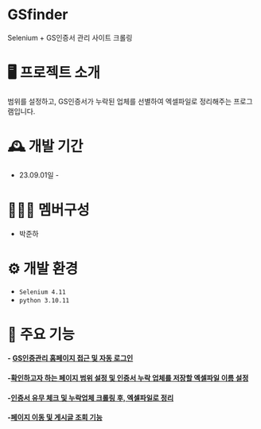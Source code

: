 # GSfinder
Selenium + GS인증서 관리 사이트 크롤링


 # 🖥️ 프로젝트 소개
범위를 설정하고, GS인증서가 누락된 업체를 선별하여 엑셀파일로 정리해주는 프로그램입니다. 
<br>

# 🕰️ 개발 기간
* 23.09.01일 - 

# 🧑‍🤝‍🧑 멤버구성
 - 박준하

# ⚙️ 개발 환경
- `Selenium 4.11`
- `python 3.10.11`

# 📌 주요 기능
#### - [GS인증관리 홈페이지 접근 및 자동 로그인](https://github.com/pjun97/gsfinder/wiki/GS%ED%8E%98%EC%9D%B4%EC%A7%80-%EC%A0%91%EA%B7%BC-%EB%B0%8F-%EC%9E%90%EB%8F%99%EB%A1%9C%EA%B7%B8%EC%9D%B8) 


#### -[확인하고자 하는 페이지 범위 설정 및 인증서 누락 업체를 저장할 엑셀파일 이름 설정](https://github.com/pjun97/gsfinder/wiki/%ED%99%95%EC%9D%B8%ED%95%98%EA%B3%A0%EC%9E%90-%ED%95%98%EB%8A%94-%ED%8E%98%EC%9D%B4%EC%A7%80-%EB%B2%94%EC%9C%84-%EC%84%A4%EC%A0%95-%EB%B0%8F-%EC%A0%80%EC%9E%A5%ED%95%A0-%EC%97%91%EC%85%80%ED%8C%8C%EC%9D%BC%EC%9D%98-%EC%9D%B4%EB%A6%84-%EC%84%A4%EC%A0%95)

#### -[인증서 유무 체크 및 누락업체 크롤링 후, 엑셀파일로 정리](https://github.com/pjun97/gsfinder/wiki/%EC%9D%B8%EC%A6%9D%EC%84%9C-%EC%9C%A0%EB%AC%B4-%EC%B2%B4%ED%81%AC-%EB%B0%8F-%EB%88%84%EB%9D%BD%EC%97%85%EC%B2%B4-%ED%81%AC%EB%A1%A4%EB%A7%81)

#### -[페이지 이동 및 게시글 조회 기능](https://github.com/pjun97/gsfinder/wiki/%ED%8E%98%EC%9D%B4%EC%A7%80-%EC%9D%B4%EB%8F%99-%EA%B8%B0%EB%8A%A5)